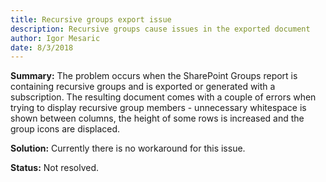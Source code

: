 ```yaml
---
title: Recursive groups export issue
description: Recursive groups cause issues in the exported document
author: Igor Mesaric
date: 8/3/2018
---
```


__Summary:__ The problem occurs when the SharePoint Groups report is containing recursive groups and is exported or generated with a subscription. The resulting document comes with a couple of errors when trying to display recursive group members - unnecessary whitespace is shown between columns, the height of some rows is increased and the group icons are displaced.

__Solution:__ Currently there is no workaround for this issue.

__Status:__ Not resolved.